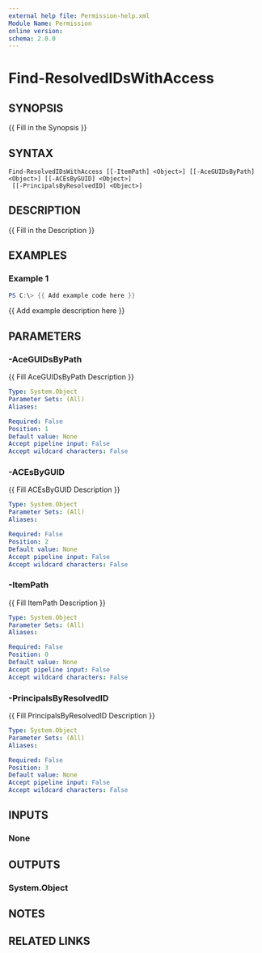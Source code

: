 ```yaml
---
external help file: Permission-help.xml
Module Name: Permission
online version:
schema: 2.0.0
---
```


# Find-ResolvedIDsWithAccess

## SYNOPSIS
{{ Fill in the Synopsis }}

## SYNTAX

```
Find-ResolvedIDsWithAccess [[-ItemPath] <Object>] [[-AceGUIDsByPath] <Object>] [[-ACEsByGUID] <Object>]
 [[-PrincipalsByResolvedID] <Object>]
```

## DESCRIPTION
{{ Fill in the Description }}

## EXAMPLES

### Example 1
```powershell
PS C:\> {{ Add example code here }}
```

{{ Add example description here }}

## PARAMETERS

### -AceGUIDsByPath
{{ Fill AceGUIDsByPath Description }}

```yaml
Type: System.Object
Parameter Sets: (All)
Aliases:

Required: False
Position: 1
Default value: None
Accept pipeline input: False
Accept wildcard characters: False
```

### -ACEsByGUID
{{ Fill ACEsByGUID Description }}

```yaml
Type: System.Object
Parameter Sets: (All)
Aliases:

Required: False
Position: 2
Default value: None
Accept pipeline input: False
Accept wildcard characters: False
```

### -ItemPath
{{ Fill ItemPath Description }}

```yaml
Type: System.Object
Parameter Sets: (All)
Aliases:

Required: False
Position: 0
Default value: None
Accept pipeline input: False
Accept wildcard characters: False
```

### -PrincipalsByResolvedID
{{ Fill PrincipalsByResolvedID Description }}

```yaml
Type: System.Object
Parameter Sets: (All)
Aliases:

Required: False
Position: 3
Default value: None
Accept pipeline input: False
Accept wildcard characters: False
```

## INPUTS

### None

## OUTPUTS

### System.Object
## NOTES

## RELATED LINKS
